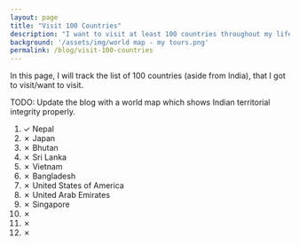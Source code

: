 ```yaml
---
layout: page
title: "Visit 100 Countries"
description: "I want to visit at least 100 countries throughout my life."
background: '/assets/img/world map - my tours.png'
permalink: /blog/visit-100-countries
---
```


In this page, I will track the list of 100 countries (aside from India), that I got to visit/want to visit. 

TODO: Update the blog with a world map which shows Indian territorial integrity properly. 

1. ✓ Nepal
1. ✗ Japan
1. ✗ Bhutan
1. ✗ Sri Lanka
1. ✗ Vietnam
1. ✗ Bangladesh
1. ✗ United States of America
1. ✗ United Arab Emirates
1. ✗ Singapore
1. ✗ 
1. ✗ 
1. ✗ 